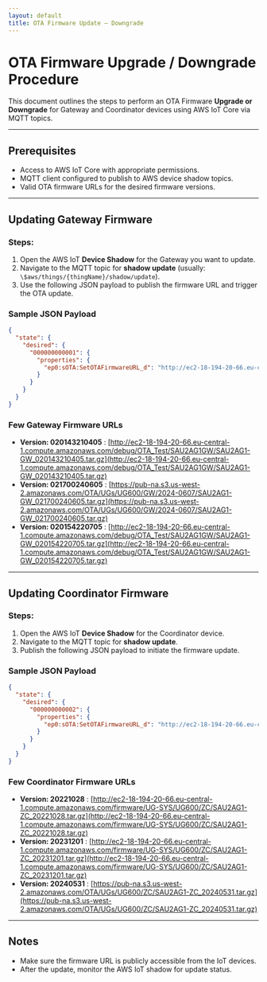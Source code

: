 ```yaml
---
layout: default
title: OTA Firmware Update – Downgrade
---
```


# OTA Firmware Upgrade / Downgrade Procedure

This document outlines the steps to perform an OTA Firmware **Upgrade or Downgrade** for Gateway and Coordinator devices using AWS IoT Core via MQTT topics.

---

## Prerequisites

- Access to AWS IoT Core with appropriate permissions.
- MQTT client configured to publish to AWS device shadow topics.
- Valid OTA firmware URLs for the desired firmware versions.

---

## Updating Gateway Firmware

### Steps:

1. Open the AWS IoT **Device Shadow** for the Gateway you want to update.
2. Navigate to the MQTT topic for **shadow update** (usually: `\$aws/things/{thingName}/shadow/update`).
3. Use the following JSON payload to publish the firmware URL and trigger the OTA update.

### Sample JSON Payload

```json
{
  "state": {
    "desired": {
      "000000000001": {
        "properties": {
          "ep0:sOTA:SetOTAFirmwareURL_d": "http://ec2-18-194-20-66.eu-central-1.compute.amazonaws.com/debug/OTA_Test/SAU2AG1GW/SAU2AG1-GW_020154220705.tar.gz"
        }
      }
    }
  }
}
```

### Few Gateway Firmware URLs

- **Version: 020143210405** : [http://ec2-18-194-20-66.eu-central-1.compute.amazonaws.com/debug/OTA_Test/SAU2AG1GW/SAU2AG1-GW_020143210405.tar.gz](http://ec2-18-194-20-66.eu-central-1.compute.amazonaws.com/debug/OTA_Test/SAU2AG1GW/SAU2AG1-GW_020143210405.tar.gz)
- **Version: 021700240605** : [https://pub-na.s3.us-west-2.amazonaws.com/OTA/UGs/UG600/GW/2024-0607/SAU2AG1-GW_021700240605.tar.gz](https://pub-na.s3.us-west-2.amazonaws.com/OTA/UGs/UG600/GW/2024-0607/SAU2AG1-GW_021700240605.tar.gz)
- **Version: 020154220705** : [http://ec2-18-194-20-66.eu-central-1.compute.amazonaws.com/debug/OTA_Test/SAU2AG1GW/SAU2AG1-GW_020154220705.tar.gz](http://ec2-18-194-20-66.eu-central-1.compute.amazonaws.com/debug/OTA_Test/SAU2AG1GW/SAU2AG1-GW_020154220705.tar.gz)

---

## Updating Coordinator Firmware

### Steps:

1. Open the AWS IoT **Device Shadow** for the Coordinator device.
2. Navigate to the MQTT topic for **shadow update**.
3. Publish the following JSON payload to initiate the firmware update.

### Sample JSON Payload

```json
{
  "state": {
    "desired": {
      "000000000002": {
        "properties": {
          "ep0:sOTA:SetOTAFirmwareURL_d": "http://ec2-18-194-20-66.eu-central-1.compute.amazonaws.com/firmware/UG-SYS/UG600/ZC/SAU2AG1-ZC_20221028.tar.gz"
        }
      }
    }
  }
}
```

### Few Coordinator Firmware URLs

- **Version: 20221028** : [http://ec2-18-194-20-66.eu-central-1.compute.amazonaws.com/firmware/UG-SYS/UG600/ZC/SAU2AG1-ZC_20221028.tar.gz](http://ec2-18-194-20-66.eu-central-1.compute.amazonaws.com/firmware/UG-SYS/UG600/ZC/SAU2AG1-ZC_20221028.tar.gz)
- **Version: 20231201** : [http://ec2-18-194-20-66.eu-central-1.compute.amazonaws.com/firmware/UG-SYS/UG600/ZC/SAU2AG1-ZC_20231201.tar.gz](http://ec2-18-194-20-66.eu-central-1.compute.amazonaws.com/firmware/UG-SYS/UG600/ZC/SAU2AG1-ZC_20231201.tar.gz)
- **Version: 20240531** : [https://pub-na.s3.us-west-2.amazonaws.com/OTA/UGs/UG600/ZC/SAU2AG1-ZC_20240531.tar.gz](https://pub-na.s3.us-west-2.amazonaws.com/OTA/UGs/UG600/ZC/SAU2AG1-ZC_20240531.tar.gz)

---

## Notes

- Make sure the firmware URL is publicly accessible from the IoT devices.
- After the update, monitor the AWS IoT shadow for update status.
